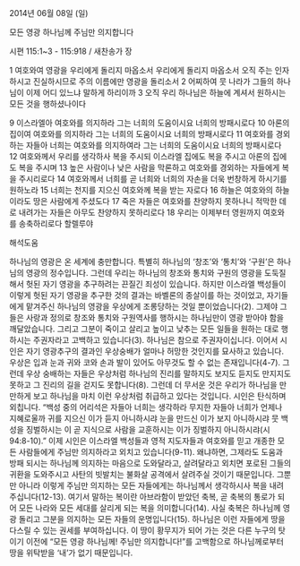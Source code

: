 2014년 06월 08일 (일)

모든 영광 하나님께 주님만 의지합니다



시편 115:1~3 - 115:918 / 새찬송가  장


1 여호와여 영광을 우리에게 돌리지 마옵소서 우리에게 돌리지 마옵소서 오직 주는 인자하시고 진실하시므로 주의 이름에만 영광을 돌리소서 2 어찌하여 뭇 나라가 그들의 하나님이 이제 어디 있느냐 말하게 하리이까 3 오직 우리 하나님은 하늘에 계셔서 원하시는 모든 것을 행하셨나이다

9 이스라엘아 여호와를 의지하라 그는 너희의 도움이시요 너희의 방패시로다 10 아론의 집이여 여호와를 의지하라 그는 너희의 도움이시요 너희의 방패시로다 11 여호와를 경외하는 자들아 너희는 여호와를 의지하여라 그는 너희의 도움이시요 너희의 방패시로다 12 여호와께서 우리를 생각하사 복을 주시되 이스라엘 집에도 복을 주시고 아론의 집에도 복을 주시며 13 높은 사람이나 낮은 사람을 막론하고 여호와를 경외하는 자들에게 복을 주시리로다 14 여호와께서 너희를 곧 너희와 너희의 자손을 더욱 번창하게 하시기를 원하노라 15 너희는 천지를 지으신 여호와께 복을 받는 자로다 16 하늘은 여호와의 하늘이라도 땅은 사람에게 주셨도다 17 죽은 자들은 여호와를 찬양하지 못하나니 적막한 데로 내려가는 자들은 아무도 찬양하지 못하리로다 18 우리는 이제부터 영원까지 여호와를 송축하리로다 할렐루야

해석도움





하나님의 영광은 온 세계에 충만합니다. 특별히 하나님의 ‘창조’와 ‘통치’와 ‘구원’은 하나님의 영광의 정수입니다. 그런데 우리는 하나님의 창조와 통치와 구원의 영광을 도둑질해서 헛된 자기 영광을 추구하려는 끈질긴 죄성이 있습니다. 
하지만 이스라엘 백성들이 이렇게 헛된 자기 영광을 추구한 것의 결과는 바벨론의 종살이를 하는 것이었고, 자기들에게 맡겨주신 하나님의 영광을 우상에게 조롱당하는 것일 뿐이었습니다(2). 그제야 그들은 사랑과 정의로 창조와 통치와 구원역사를 행하시는 하나님만이 영광 받아야 함을 깨달았습니다. 그리고 그분이 죽이고 살리고 높이고 낮추는 모든 일들을 원하는 대로 행하시는 주권자라고 고백하고 있습니다(3). 하나님은 참으로 주권자이십니다. 
이어서 시인은 자기 영광추구의 결과인 우상숭배가 얼마나 허망한 것인지를 묘사하고 있습니다. 우상은 입과 눈과 귀와 코와 손과 발이 있어도 아무것도 할 수 없는 존재입니다(4-7). 그런데 우상 숭배하는 자들은 우상처럼 하나님의 진리를 말하지도 보지도 듣지도 만지지도 못하고 그 진리의 길을 걷지도 못합니다(8). 그런데 더 무서운 것은 우리가 하나님을 만만하게 보고 하나님을 마치 이런 우상처럼 취급하고 있다는 것입니다. 시인은 탄식하며 외칩니다. “백성 중의 어리석은 자들아 너희는 생각하라 무지한 자들아 너희가 언제나 지혜로울까 귀를 지으신 이가 듣지 아니하시랴 눈을 만드신 이가 보지 아니하시랴 뭇 백성을 징벌하시는 이 곧 지식으로 사람을 교훈하시는 이가 징벌하지 아니하시랴(시 94:8-10).” 
이제 시인은 이스라엘 백성들과 영적 지도자들과 여호와를 믿고 개종한 모든 사람들에게 주님만 의지하라고 외치고 있습니다(9-11). 왜냐하면, 그제라도 도움과 방패 되시는 하나님께 의지하는 마음으로 도와달라고, 살려달라고 외치면 포로된 그들의 귀환을 도와주시고 사탄의 빗발치는 불화살 공격에서 살려주실 것이기 때문입니다. 그뿐만 아니라 이렇게 주님만 의지하는 모든 자들에게는 하나님께서 생각하시사 복을 내려 주십니다(12-13). 여기서 말하는 복이란 아브라함이 받았던 축복, 곧 축복의 통로가 되어 모든 나라와 모든 세대를 살리게 되는 복을 의미합니다(14). 
사실 축복은 하나님께 영광 돌리고 그분을 의지하는 모든 자들의 운명입니다(15). 하나님은 이런 자들에게 땅을 다스릴 수 있는 권세를 부여하십니다. 이 땅이 황무지가 되어 가는 것은 다른 누구의 탓이기 이전에 “모든 영광 하나님께! 주님만 의지합니다!”를 고백함으로 하나님께로부터 땅을 위탁받을 ‘내’가 없기 때문입니다.